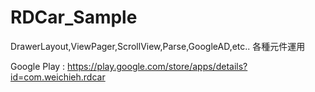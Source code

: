 # RDCar_Sample
DrawerLayout,ViewPager,ScrollView,Parse,GoogleAD,etc.. 各種元件運用

Google Play : https://play.google.com/store/apps/details?id=com.weichieh.rdcar
